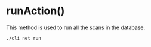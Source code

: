 # runAction()
This method is used to run all the scans in the database.

```command-line interface
./cli net run
```
